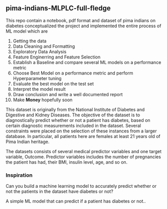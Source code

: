 ## pima-indians-MLPLC-full-fledge
This repo contain a notebook, pdf format and dataset of pima indians on diabetes 
conceptualized the project and implemented the entire process of ML model which are <br>
1. Getting the data
2. Data Cleaning and Formatting
3. Exploratory Data Analysis
4. Feature Enginerring and Feature Selection
5. Establish a Baseline and compare several ML models on a performance metric
6. Choose Best Model on a performance metric and perform Hyperparameter tuning
7. Evaluate the best model on the test set
8. Interpret the model result
9. Draw conclusion and write a well documented report
0. Make **Money** hopefully soon

This dataset is originally from the National Institute of Diabetes and Digestive and Kidney Diseases. The objective of the dataset is to diagnostically predict whether or not a patient has diabetes, based on certain diagnostic measurements included in the dataset. Several constraints were placed on the selection of these instances from a larger database. In particular, all patients here are females at least 21 years old of Pima Indian heritage. <br>

The datasets consists of several medical predictor variables and one target variable, Outcome. Predictor variables includes the number of pregnancies the patient has had, their BMI, insulin level, age, and so on. <br>

### Inspiration
Can you build a machine learning model to accurately predict whether or not the patients in the dataset have diabetes or not?

A simple ML model that can predict if a patient has diabetes or not..
